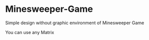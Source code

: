 # Minesweeper-Game
Simple design without graphic environment of  Minesweeper Game


You can use any Matrix
